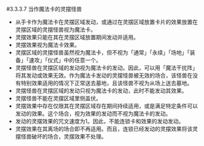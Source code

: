 #3.3.3.7        当作魔法卡的灵摆怪兽
* 从手卡作为魔法卡在灵摆区域发动，或通过在灵摆区域放置卡片的效果放置在灵摆区域的灵摆怪兽视为魔法卡。
* 灵摆效果只能在其在灵摆区域放置期间发动并适用。
* 灵摆效果视为魔法卡效果。
* 灵摆区域的灵摆怪兽虽然视为魔法卡，但不视为「通常」「永续」「场地」「装备」「速攻」「仪式」中的任意一个。
* 灵摆怪兽在灵摆区域的发动视为魔法卡的发动。因此，可以用「魔法干扰阵」将其发动或效果无效。作为魔法卡发动的灵摆怪兽被无效的场合，该怪兽在没有特别效果适用的情况下正常送去墓地，且该怪兽不视为从场上送去墓地。
* 灵摆怪兽在灵摆区域的发动只视为魔法卡的发动，此时不能发动其效果。
* 灵摆怪兽不能在灵摆区域里侧盖伏。
* 灵摆效果中存在仅限其在灵摆区域存在期间持续适用，或是满足特定条件可以发动的效果。这个场合，视为效果的发动而不视为魔法卡的发动。
* 发动的灵摆效果的咒文速度为1。因此，不能连锁卡和效果的发动发动。
* 灵摆效果在其离场的场合即不再适用。而且，连锁已经发动的灵摆效果将该灵摆怪兽破坏的场合，灵摆效果不处理。
